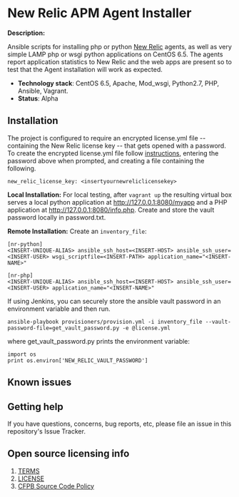 # New Relic APM Agent Installer
**Description:**
    
Ansible scripts for installing php or python [New Relic](http://www.newrelic.com) agents, as well as very simple LAMP php or wsgi python applications on CentOS 6.5. The agents report application statistics to New Relic and the web apps are present so to test that the Agent installation will work as expected.

  - **Technology stack**: CentOS 6.5, Apache, Mod_wsgi, Python2.7, PHP, Ansible, Vagrant.
  - **Status**:  Alpha

## Installation
The project is configured to require an encrypted license.yml file -- containing the New Relic license key -- that gets opened with a password. To create the encrypted license.yml file follow [instructions](http://docs.ansible.com/ansible/playbooks_vault.html#creating-encrypted-files), entering the password above when prompted, and creating a file containing the following.

```
new_relic_license_key: <insertyournewreliclicensekey>
```
**Local Installation:** For local testing, after `vagrant up` the resulting virtual box serves a local python application at http://127.0.0.1:8080/myapp and a PHP application at http://127.0.0.1:8080/info.php. Create and store the vault password locally in password.txt. 
    
**Remote Installation:**
Create an `inventory_file`:
```
[nr-python]
<INSERT-UNIQUE-ALIAS> ansible_ssh_host=<INSERT-HOST> ansible_ssh_user=<INSERT-USER> wsgi_scriptfile=<INSERT-PATH> application_name="<INSERT-NAME>"

[nr-php]
<INSERT-UNIQUE-ALIAS> ansible_ssh_host=<INSERT-HOST> ansible_ssh_user=<INSERT-USER> application_name="<INSERT-NAME>"
```

If using Jenkins, you can securely store the ansible vault password in an environment variable and then run. 
```
ansible-playbook provisioners/provision.yml -i inventory_file --vault-password-file=get_vault_password.py -e @license.yml
```

where get_vault_password.py prints the environment variable:
```
import os
print os.environ['NEW_RELIC_VAULT_PASSWORD']
```
    

## Known issues



## Getting help

If you have questions, concerns, bug reports, etc, please file an issue in this repository's Issue Tracker.

## Open source licensing info
1. [TERMS](TERMS.md)
2. [LICENSE](LICENSE)
3. [CFPB Source Code Policy](https://github.com/cfpb/source-code-policy/)

